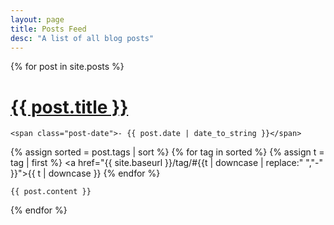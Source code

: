 ```yaml
---
layout: page
title: Posts Feed
desc: "A list of all blog posts"
---
```




<div class="posts">

  {% for post in site.posts  %}

  <div class="post">
    <h1 class="post-title">
      <a href="{{ site.baseurl }}{{ post.url }}">
        {{ post.title }}
      </a>
    </h1>

    <span class="post-date">- {{ post.date | date_to_string }}</span>

{% assign sorted = post.tags | sort %}
{% for tag in sorted %}
  {% assign t = tag | first %}
<a href="{{ site.baseurl }}/tag/#{{t | downcase | replace:" ","-" }}">{{ t | downcase }}</a>
{% endfor %}

    {{ post.content }}
  </div>
  {% endfor %}
</div>
